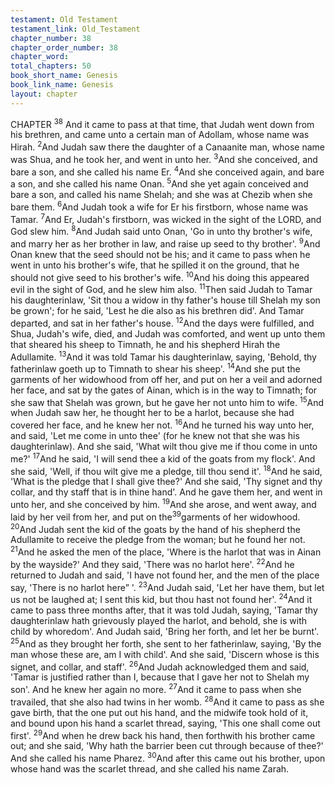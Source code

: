 ```yaml
---
testament: Old Testament
testament_link: Old_Testament
chapter_number: 38
chapter_order_number: 38
chapter_word: 
total_chapters: 50
book_short_name: Genesis
book_link_name: Genesis
layout: chapter
---
```


CHAPTER <sup>38</sup>
And it came to pass at that time, that Judah went down from his brethren, and
came unto a certain man of Adollam, whose name was Hirah. <sup>2</sup>And Judah saw there
the daughter of a Canaanite man, whose name was Shua, and he took her, and went in
unto her. <sup>3</sup>And she conceived, and bare a son, and she called his name Er. <sup>4</sup>And she
conceived again, and bare a son, and she called his name Onan. <sup>5</sup>And she yet again
conceived and bare a son, and called his name Shelah; and she was at Chezib when she
bare them. <sup>6</sup>And Judah took a wife for Er his firstborn, whose name was Tamar. <sup>7</sup>And
Er, Judah's firstborn, was wicked in the sight of the LORD, and God slew him. <sup>8</sup>And
Judah said unto Onan, 'Go in unto thy brother's wife, and marry her as her brother in
law, and raise up seed to thy brother'. <sup>9</sup>And Onan knew that the seed should not be
his; and it came to pass when he went in unto his brother's wife, that he spilled it on
the ground, that he should not give seed to his brother's wife. <sup>10</sup>And his doing this
appeared evil in the sight of God, and he slew him also. <sup>11</sup>Then said Judah to Tamar
his daughter­in­law, 'Sit thou a widow in thy father's house till Shelah my son be
grown'; for he said, 'Lest he die also as his brethren did'. And Tamar departed, and sat
in her father's house. 
<sup>12</sup>And the days were fulfilled, and Shua, Judah's wife, died, and Judah was
comforted, and went up unto them that sheared his sheep to Timnath, he and his
shepherd Hirah the Adullamite. <sup>13</sup>And it was told Tamar his daughter­in­law, saying,
'Behold, thy father­in­law goeth up to Timnath to shear his sheep'. <sup>14</sup>And she put the
garments of her widowhood from off her, and put on her a veil and adorned her face,
and sat by the gates of Ainan, which is in the way to Timnath; for she saw that Shelah
was grown, but he gave her not unto him to wife. <sup>15</sup>And when Judah saw her, he
thought her to be a harlot, because she had covered her face, and he knew her not.
<sup>16</sup>And he turned his way unto her, and said, 'Let me come in unto thee' (for he knew not
that she was his daughter­in­law). And she said, 'What wilt thou give me if thou come
in unto me?' <sup>17</sup>And he said, 'I will send thee a kid of the goats from my flock'. And she
said, 'Well, if thou wilt give me a pledge, till thou send it'. <sup>18</sup>And he said, 'What is the
pledge that I shall give thee?' And she said, 'Thy signet and thy collar, and thy staff
that is in thine hand'. And he gave them her, and went in unto her, and she conceived
by him. <sup>19</sup>And she arose, and went away, and laid by her veil from her, and put on the<sup>39</sup>garments of her widowhood. <sup>20</sup>And Judah sent the kid of the goats by the hand of his
shepherd the Adullamite to receive the pledge from the woman; but he found her not.
<sup>21</sup>And he asked the men of the place, 'Where is the harlot that was in Ainan by the
wayside?' And they said, 'There was no harlot here'. <sup>22</sup>And he returned to Judah and
said, 'I have not found her, and the men of the place say, 'There is no harlot here” '.
<sup>23</sup>And Judah said, 'Let her have them, but let us not be laughed at; I sent this kid, but
thou hast not found her'. 
<sup>24</sup>And it came to pass three months after, that it was told Judah, saying,
'Tamar thy daughter­in­law hath grievously played the harlot, and behold, she is with
child by whoredom'. And Judah said, 'Bring her forth, and let her be burnt'. <sup>25</sup>And as
they brought her forth, she sent to her father­in­law, saying, 'By the man whose these
are, am I with child'. And she said, 'Discern whose is this signet, and collar, and staff'.
<sup>26</sup>And Judah acknowledged them and said, 'Tamar is justified rather than I, because
that I gave her not to Shelah my son'. And he knew her again no more. 
<sup>27</sup>And it came to pass when she travailed, that she also had twins in her womb.
<sup>28</sup>And it came to pass as she gave birth, that the one put out his hand, and the midwife
took hold of it, and bound upon his hand a scarlet thread, saying, 'This one shall come
out first'. <sup>29</sup>And when he drew back his hand, then forthwith his brother came out; and
she said, 'Why hath the barrier been cut through because of thee?' And she called his
name Pharez. <sup>30</sup>And after this came out his brother, upon whose hand was the scarlet
thread, and she called his name Zarah.